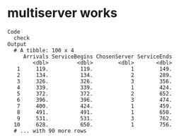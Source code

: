 # multiserver works

    Code
      check
    Output
      # A tibble: 100 x 4
         Arrivals ServiceBegins ChosenServer ServiceEnds
            <dbl>         <dbl>        <dbl>       <dbl>
       1     119.          119.            1        149.
       2     134.          134.            2        289.
       3     326.          326.            3        356.
       4     339.          339.            1        424.
       5     372.          372.            2        652.
       6     396.          396.            3        474.
       7     400.          424.            1        459.
       8     491.          491.            1        650.
       9     531.          531.            3        762.
      10     628.          650.            1        756.
      # ... with 90 more rows

